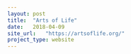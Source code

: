 ```yaml
---
layout: post
title:  "Arts of Life"
date:   2018-04-09
site_url:   "https://artsoflife.org/"
project_type: website
---
```

